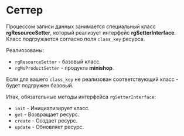 # Сеттер

Процессом записи данных занимается специальный класс **rgResourceSetter**, который реализует интерфейс **rgSetterInterface**.
Класс подгружается согласно поля `class_key` ресурса.

Реалиозованы:

- `rgResourceSetter` - базовый класс.
- `rgMsProductSetter` - продукта **minishop**.

Если для вашего `class_key` не реализован соответствующий класс - будет подгружен базовый.

Итак, обязательные методы интерфейса `rgSetterInterface`:

- `init` - Инициализирует класс.
- `get` - Возвращает ресурс.
- `create` - Создает ресурс.
- `update` - Обновляет ресурс.
